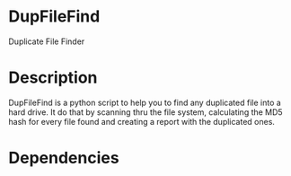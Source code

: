 # DupFileFind
Duplicate File Finder

# Description
DupFileFind is a python script to help you to find any duplicated file into a hard drive.
It do that by scanning thru the file system, calculating the MD5 hash for every file found
and creating a report with the duplicated  ones.

# Dependencies

